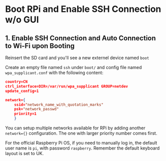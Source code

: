 # Boot RPi and Enable SSH Connection w/o GUI 

## 1. Enable SSH Connection and Auto Connection to Wi-Fi upon Booting
Reinsert the SD card and you'll see a new externel device named `boot`

Create an empty file named `ssh` under `boot/` and config file named `wpa_supplicant.conf` with the following content: 
```json
country=CN
ctrl_interface=DIR=/var/run/wpa_supplicant GROUP=netdev
update_config=1

network={
	ssid="network_name_with_quotation_marks"
	psk="network_passwd"
	priority=1
	} 
```

You can setup multiple networks available for RPi by adding another `network={}` configuration. The one with larger priority number comes first.

For the official Raspberry Pi OS, if you need to manually log in, the default user name is `pi`, with password `raspberry`. Remember the default keyboard layout is set to UK.
<!--stackedit_data:
eyJoaXN0b3J5IjpbLTEyMTMyNzM4NTZdfQ==
-->